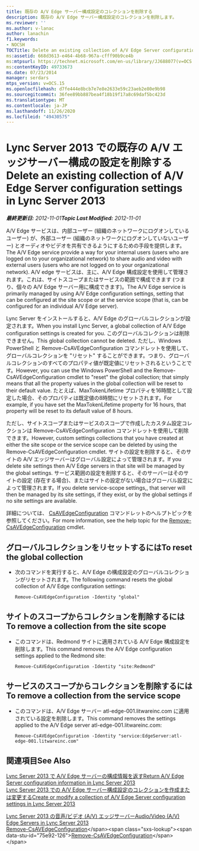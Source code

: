 ```yaml
---
title: 既存の A/V Edge サーバー構成設定のコレクションを削除する
description: 既存の A/V Edge サーバー構成設定のコレクションを削除します。
ms.reviewer: ''
ms.author: v-lanac
author: lanachin
f1.keywords:
- NOCSH
TOCTitle: Delete an existing collection of A/V Edge Server configuration settings
ms:assetid: 668d3613-e464-4b68-967a-cfff90b9ce4b
ms:mtpsurl: https://technet.microsoft.com/en-us/library/JJ688077(v=OCS.15)
ms:contentKeyID: 49733673
ms.date: 07/23/2014
manager: serdars
mtps_version: v=OCS.15
ms.openlocfilehash: d7fe444e8bcb7e7e8e2633e59c23aeb2e80e9b98
ms.sourcegitcommit: 36fee89bb887bea4f18b19f17a8c69daf5bc423d
ms.translationtype: MT
ms.contentlocale: ja-JP
ms.lasthandoff: 11/26/2020
ms.locfileid: "49430575"
---
```

# <a name="delete-an-existing-collection-of-av-edge-server-configuration-settings-in-lync-server-2013"></a><span data-ttu-id="75e92-103">Lync Server 2013 での既存の A/V エッジサーバー構成の設定を削除する</span><span class="sxs-lookup"><span data-stu-id="75e92-103">Delete an existing collection of A/V Edge Server configuration settings in Lync Server 2013</span></span>

<div data-xmlns="http://www.w3.org/1999/xhtml">

<div class="topic" data-xmlns="http://www.w3.org/1999/xhtml" data-msxsl="urn:schemas-microsoft-com:xslt" data-cs="https://msdn.microsoft.com/">

<div data-asp="https://msdn2.microsoft.com/asp">



</div>

<div id="mainSection">

<div id="mainBody"><span data-ttu-id="75e92-104">

<span> </span></span><span class="sxs-lookup"><span data-stu-id="75e92-104">

<span> </span></span></span>

<span data-ttu-id="75e92-105">_**最終更新日:** 2012-11-01_</span><span class="sxs-lookup"><span data-stu-id="75e92-105">_**Topic Last Modified:** 2012-11-01_</span></span>

<span data-ttu-id="75e92-106">A/V Edge サービスは、内部ユーザー (組織のネットワークにログオンしているユーザー) が、外部ユーザー (組織のネットワークにログオンしていないユーザー) とオーディオやビデオを共有できるようにするための手段を提供します。</span><span class="sxs-lookup"><span data-stu-id="75e92-106">The A/V Edge service provide a way for your internal users (users who are logged on to your organizational network) to share audio and video with external users (users who are not logged on to your organizational network).</span></span> <span data-ttu-id="75e92-107">A/V edge サービスは、主に、A/V Edge 構成設定を使用して管理されます。これは、サイトスコープまたはサービスの範囲で構成できます (つまり、個々の A/V Edge サーバー用に構成できます)。</span><span class="sxs-lookup"><span data-stu-id="75e92-107">The A/V Edge service is primarily managed by using A/V Edge configuration settings, setting that can be configured at the site scope or at the service scope (that is, can be configured for an individual A/V Edge server).</span></span>

<span data-ttu-id="75e92-108">Lync Server をインストールすると、A/V Edge のグローバルコレクションが設定されます。</span><span class="sxs-lookup"><span data-stu-id="75e92-108">When you install Lync Server, a global collection of A/V Edge configuration settings is created for you.</span></span> <span data-ttu-id="75e92-109">このグローバルコレクションは削除できません。</span><span class="sxs-lookup"><span data-stu-id="75e92-109">This global collection cannot be deleted.</span></span> <span data-ttu-id="75e92-110">ただし、Windows PowerShell と Remove-CsAVEdgeConfiguration コマンドレットを使用して、グローバルコレクションを "リセット" することができます。つまり、グローバルコレクションのすべてのプロパティ値が既定値にリセットされるということです。</span><span class="sxs-lookup"><span data-stu-id="75e92-110">However, you can use the Windows PowerShell and the Remove-CsAVEdgeConfiguration cmdlet to "reset" the global collection; that simply means that all the property values in the global collection will be reset to their default value.</span></span> <span data-ttu-id="75e92-111">たとえば、MaxTokenLifetime プロパティを16時間として設定した場合、そのプロパティは既定値の8時間にリセットされます。</span><span class="sxs-lookup"><span data-stu-id="75e92-111">For example, if you have set the MaxTokenLifetime property for 16 hours, that property will be reset to its default value of 8 hours.</span></span>

<span data-ttu-id="75e92-112">ただし、サイトスコープまたはサービスのスコープで作成したカスタム設定コレクションは Remove-CsAVEdgeConfiguration コマンドレットを使用して削除できます。</span><span class="sxs-lookup"><span data-stu-id="75e92-112">However, custom settings collections that you have created at either the site scope or the service scope can be deleted by using the Remove-CsAVEdgeConfiguration cmdlet.</span></span> <span data-ttu-id="75e92-113">サイトの設定を削除すると、そのサイトの A/V エッジサーバーはグローバル設定によって管理されます。</span><span class="sxs-lookup"><span data-stu-id="75e92-113">If you delete site settings then A/V Edge servers in that site will be managed by the global settings.</span></span> <span data-ttu-id="75e92-114">サービス範囲の設定を削除すると、そのサーバーはそのサイトの設定 (存在する場合)、またはサイトの設定がない場合はグローバル設定によって管理されます。</span><span class="sxs-lookup"><span data-stu-id="75e92-114">If you delete service-scope settings,, that server will then be managed by its site settings, if they exist, or by the global settings if no site settings are available.</span></span>

<span data-ttu-id="75e92-115">詳細については、 [CsAVEdgeConfiguration](https://technet.microsoft.com/library/Gg398786(v=OCS.15)) コマンドレットのヘルプトピックを参照してください。</span><span class="sxs-lookup"><span data-stu-id="75e92-115">For more information, see the help topic for the [Remove-CsAVEdgeConfiguration](https://technet.microsoft.com/library/Gg398786(v=OCS.15)) cmdlet.</span></span>

<div>

## <a name="to-reset-the-global-collection"></a><span data-ttu-id="75e92-116">グローバルコレクションをリセットするには</span><span class="sxs-lookup"><span data-stu-id="75e92-116">To reset the global collection</span></span>

  - <span data-ttu-id="75e92-117">次のコマンドを実行すると、A/V Edge の構成設定のグローバルコレクションがリセットされます。</span><span class="sxs-lookup"><span data-stu-id="75e92-117">The following command resets the global collection of A/V Edge configuration settings:</span></span>
    
        Remove-CsAVEdgeConfiguration -Identity "global"

</div>

<div>

## <a name="to-remove-a-collection-from-the-site-scope"></a><span data-ttu-id="75e92-118">サイトのスコープからコレクションを削除するには</span><span class="sxs-lookup"><span data-stu-id="75e92-118">To remove a collection from the site scope</span></span>

  - <span data-ttu-id="75e92-119">このコマンドは、Redmond サイトに適用されている A/V Edge 構成設定を削除します。</span><span class="sxs-lookup"><span data-stu-id="75e92-119">This command removes the A/V Edge configuration settings applied to the Redmond site:</span></span>
    
        Remove-CsAVEdgeConfiguration -Identity "site:Redmond"

</div>

<div>

## <a name="to-remove-a-collection-from-the-service-scope"></a><span data-ttu-id="75e92-120">サービスのスコープからコレクションを削除するには</span><span class="sxs-lookup"><span data-stu-id="75e92-120">To remove a collection from the service scope</span></span>

  - <span data-ttu-id="75e92-121">このコマンドは、A/V Edge サーバー atl-edge-001.litwareinc.com に適用されている設定を削除します。</span><span class="sxs-lookup"><span data-stu-id="75e92-121">This command removes the settings applied to the A/V Edge server atl-edge-001.litwareinc.com:</span></span>
    
        Remove-CsAVEdgeConfiguration -Identity "service:EdgeServer:atl-edge-001.litwareinc.com"

</div>

<div>

## <a name="see-also"></a><span data-ttu-id="75e92-122">関連項目</span><span class="sxs-lookup"><span data-stu-id="75e92-122">See Also</span></span>


[<span data-ttu-id="75e92-123">Lync Server 2013 で A/V Edge サーバーの構成情報を返す</span><span class="sxs-lookup"><span data-stu-id="75e92-123">Return A/V Edge Server configuration information in Lync Server 2013</span></span>](lync-server-2013-return-a-v-edge-server-configuration-information.md)  
[<span data-ttu-id="75e92-124">Lync Server 2013 での A/V Edge サーバー構成設定のコレクションを作成または変更する</span><span class="sxs-lookup"><span data-stu-id="75e92-124">Create or modify a collection of A/V Edge Server configuration settings in Lync Server 2013</span></span>](lync-server-2013-create-or-modify-a-collection-of-a-v-edge-server-configuration-settings.md)  


[<span data-ttu-id="75e92-125">Lync Server 2013 の音声/ビデオ (A/V) エッジサーバー</span><span class="sxs-lookup"><span data-stu-id="75e92-125">Audio/Video (A/V) Edge Servers in Lync Server 2013</span></span>](lync-server-2013-audio-video-a-v-edge-servers.md)  
<span data-ttu-id="75e92-126">[Remove-CsAVEdgeConfiguration](https://technet.microsoft.com/library/Gg398786(v=OCS.15))</span><span class="sxs-lookup"><span data-stu-id="75e92-126">[Remove-CsAVEdgeConfiguration](https://technet.microsoft.com/library/Gg398786(v=OCS.15))</span></span>  
  

<span data-ttu-id="75e92-127"></div>

</div>

<span> </span>

</div>

</div>

</span><span class="sxs-lookup"><span data-stu-id="75e92-127"></div>

</div>

<span> </span>

</div>

</div>

</span></span></div>

